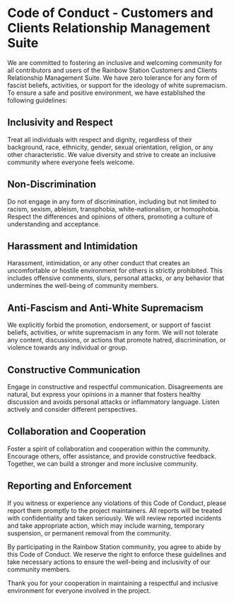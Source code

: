 # Code of Conduct - Customers and Clients Relationship Management Suite

We are committed to fostering an inclusive and welcoming community for all contributors and users of the Rainbow Station Customers and Clients Relationship Management Suite. We have zero tolerance for any form of fascist beliefs, activities, or support for the ideology of white supremacism. To ensure a safe and positive environment, we have established the following guidelines:

## Inclusivity and Respect

Treat all individuals with respect and dignity, regardless of their background, race, ethnicity, gender, sexual orientation, religion, or any other characteristic. We value diversity and strive to create an inclusive community where everyone feels welcome.

## Non-Discrimination

Do not engage in any form of discrimination, including but not limited to racism, sexism, ableism, transphobia, white-nationalism, or homophobia. Respect the differences and opinions of others, promoting a culture of understanding and acceptance.

## Harassment and Intimidation

Harassment, intimidation, or any other conduct that creates an uncomfortable or hostile environment for others is strictly prohibited. This includes offensive comments, slurs, personal attacks, or any behavior that undermines the well-being of community members.

## Anti-Fascism and Anti-White Supremacism

We explicitly forbid the promotion, endorsement, or support of fascist beliefs, activities, or white supremacism in any form. We will not tolerate any content, discussions, or actions that promote hatred, discrimination, or violence towards any individual or group.

## Constructive Communication

Engage in constructive and respectful communication. Disagreements are natural, but express your opinions in a manner that fosters healthy discussion and avoids personal attacks or inflammatory language. Listen actively and consider different perspectives.

## Collaboration and Cooperation

Foster a spirit of collaboration and cooperation within the community. Encourage others, offer assistance, and provide constructive feedback. Together, we can build a stronger and more inclusive community.

## Reporting and Enforcement

If you witness or experience any violations of this Code of Conduct, please report them promptly to the project maintainers. All reports will be treated with confidentiality and taken seriously. We will review reported incidents and take appropriate action, which may include warning, temporary suspension, or permanent removal from the community.

By participating in the Rainbow Station community, you agree to abide by this Code of Conduct. We reserve the right to enforce these guidelines and take necessary actions to ensure the well-being and inclusivity of our community members.

Thank you for your cooperation in maintaining a respectful and inclusive environment for everyone involved in the project.
